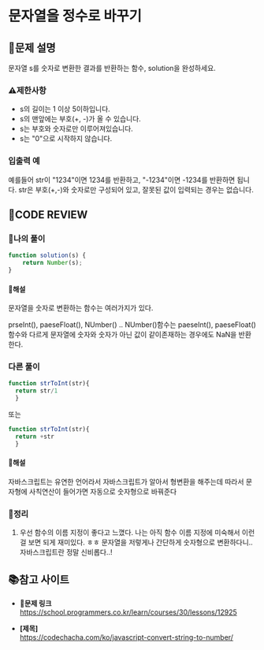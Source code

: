 # 문자열을 정수로 바꾸기

## **📝문제 설명**
문자열 s를 숫자로 변환한 결과를 반환하는 함수, solution을 완성하세요.
### **⚠제한사항**
- s의 길이는 1 이상 5이하입니다.
- s의 맨앞에는 부호(+, -)가 올 수 있습니다.
- s는 부호와 숫자로만 이루어져있습니다.
- s는 "0"으로 시작하지 않습니다.
### **입출력 예**
예를들어 str이 "1234"이면 1234를 반환하고, "-1234"이면 -1234를 반환하면 됩니다.
str은 부호(+,-)와 숫자로만 구성되어 있고, 잘못된 값이 입력되는 경우는 없습니다.
## **🧐CODE REVIEW**
### **🧾나의 풀이**

```js
function solution(s) {
    return Number(s);
} 
```

#### **📝해설**
문자열을 숫자로 변환하는 함수는 여러가지가 있다. 

prseInt(), paeseFloat(), NUmber() ..
NUmber()함수는 paeseInt(), paeseFloat()함수와 다르게 문자열에 숫자와 숫자가 아닌 값이 같이존재하는 경우에도  NaN을 반환한다.

### **다른 풀이**

```js
function strToInt(str){
  return str/1
  }
```
또는

```js
function strToInt(str){
  return +str
  }
```
#### **📝해설**
자바스크립트는 유연한 언어라서 자바스크립트가 알아서 형변환을 해주는데 따라서 문자형에 사칙연산이 들어가면 자동으로 숫자형으로 바꿔준다

### **🔖정리**

1. 우선 함수의 이름 지정이 좋다고 느꼈다. 나는 아직 함수 이름 지정에 미숙해서 이런걸 보면 되게 재미있다. ㅎㅎ
문자열을 저렇게나 간단하게 숫자형으로 변환하다니.. 자바스크립트란 정말 신비롭다..!

## 📚참고 사이트

- **🔗문제 링크**<br/>
https://school.programmers.co.kr/learn/courses/30/lessons/12925

- **[제목]**<br/>
https://codechacha.com/ko/javascript-convert-string-to-number/
